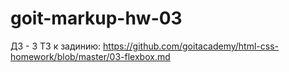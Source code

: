 # goit-markup-hw-03
ДЗ - 3
ТЗ к задинию:
https://github.com/goitacademy/html-css-homework/blob/master/03-flexbox.md
